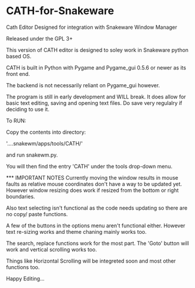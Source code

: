# CATH-for-Snakeware
Cath Editor Designed for integration with Snakeware Window Manager

Released under the GPL 3+

This version of CATH editor is designed to soley work in Snakeware python based OS.

CATH is built in Python with Pygame and Pygame_gui 0.5.6 or newer as its front end.

The backend is not necessarily reliant on Pygame_gui however.

The program is still in early development and WILL break. It does allow for basic text editing,
saving and opening text files. Do save very regulalry if deciding to use it.

To RUN:

Copy the contents into directory:

'....snakewm/apps/tools/CATH/'

and run snakewm.py.

You will then find the entry 'CATH' under the tools drop-down menu.

*** IMPORTANT NOTES
Currently moving the window results in mouse faults as relative mouse coordinates don't have a way to be updated yet.
However window resizing does work if resized from the bottom or right boundaries.

Also text selecting isn't functional as the code needs updating so there are no copy/ paste functions.

A few of the buttons in the options menu aren't functional either. However text re-sizing works and theme chaning mainly 
works too.

The search, replace functions work for the most part. The 'Goto' button will work and vertical scrolling works too.

Things like Horizontal Scrolling will be integreted soon and most other functions too.

Happy Editing...

